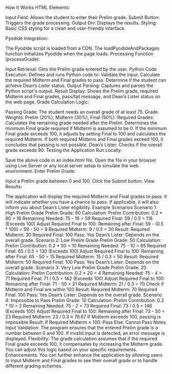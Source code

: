 How It Works
HTML Elements:

Input Field: Allows the student to enter their Prelim grade.
Submit Button: Triggers the grade processing.
Output Div: Displays the results.
Styling: Basic CSS styling for a clean and user-friendly interface.

Pyodide Integration:

The Pyodide script is loaded from a CDN.
The loadPyodideAndPackages function initializes Pyodide when the page loads.
Processing Function (processGrade):

Input Retrieval: Gets the Prelim grade entered by the user.
Python Code Execution: Defines and runs Python code to:
Validate the input.
Calculate the required Midterm and Final grades to pass.
Determine if the student can achieve Dean’s Lister status.
Output Parsing: Captures and parses the Python script's output.
Result Display: Shows the Prelim grade, required Midterm and Final grades, pass/fail message, and Dean’s Lister status on the web page.
Grade Calculation Logic:

Passing Grade: The student needs an overall grade of at least 75.
Grade Weights: Prelim (20%), Midterm (30%), Final (50%).
Required Grades:
Calculates the remaining grade needed after the Prelim.
Determines the minimum Final grade required if Midterm is assumed to be 0.
If the minimum Final grade exceeds 100, it adjusts by setting Final to 100 and calculates the required Midterm.
If both required Midterm and Final grades exceed 100, it concludes that passing is not possible.
Dean’s Lister: Checks if the overall grade exceeds 90.
Testing the Application
Run Locally:

Save the above code in an index.html file.
Open the file in your browser using Live Server or any local server setup to simulate the web environment.
Enter Prelim Grade:

Input a Prelim grade between 0 and 100.
Click the Submit button.
View Results:

The application will display the required Midterm and Final grades to pass.
It will indicate whether you have a chance to pass.
If applicable, it will also inform you about Dean’s Lister eligibility.
Example Scenarios
Scenario 1: High Prelim Grade
Prelim Grade: 80
Calculation:
Prelim Contribution: 0.2 * 80 = 16
Remaining Needed: 75 - 16 = 59
Required Final: 59 / 0.5 = 118 (Exceeds 100)
Adjust Required Final to 100:
Remaining after Final: 59 - (0.5 * 100) = 59 - 50 = 9
Required Midterm: 9 / 0.3 = 30
Result:
Required Midterm: 30
Required Final: 100
Pass: Yes
Dean’s Lister: Depends on the overall grade.
Scenario 2: Low Prelim Grade
Prelim Grade: 50
Calculation:
Prelim Contribution: 0.2 * 50 = 10
Remaining Needed: 75 - 10 = 65
Required Final: 65 / 0.5 = 130 (Exceeds 100)
Adjust Required Final to 100:
Remaining after Final: 65 - 50 = 15
Required Midterm: 15 / 0.3 = 50
Result:
Required Midterm: 50
Required Final: 100
Pass: Yes
Dean’s Lister: Depends on the overall grade.
Scenario 3: Very Low Prelim Grade
Prelim Grade: 20
Calculation:
Prelim Contribution: 0.2 * 20 = 4
Remaining Needed: 75 - 4 = 71
Required Final: 71 / 0.5 = 142 (Exceeds 100)
Adjust Required Final to 100:
Remaining after Final: 71 - 50 = 21
Required Midterm: 21 / 0.3 = 70
Check if Midterm and Final are within 100
Result:
Required Midterm: 70
Required Final: 100
Pass: Yes
Dean’s Lister: Depends on the overall grade.
Scenario 4: Impossible to Pass
Prelim Grade: 10
Calculation:
Prelim Contribution: 0.2 * 10 = 2
Remaining Needed: 75 - 2 = 73
Required Final: 73 / 0.5 = 146 (Exceeds 100)
Adjust Required Final to 100:
Remaining after Final: 73 - 50 = 23
Required Midterm: 23 / 0.3 ≈ 76.67
If Midterm exceeds 100, passing is impossible
Result:
If Required Midterm ≤ 100: Pass
Else: Cannot Pass
Notes
Input Validation: The program ensures that the entered Prelim grade is a number between 0 and 100. If invalid input is detected, an error message is displayed.
Flexibility: The grade calculation assumes that if the required Final grade exceeds 100, it compensates by increasing the Midterm grade. You can adjust this logic based on your specific requirements.
Enhancements: You can further enhance the application by allowing users to input Midterm and Final grades to see their overall grade or to handle different grading schemes.